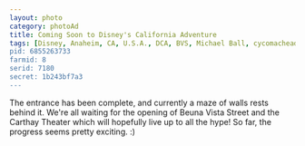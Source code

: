 ```yaml
---
layout: photo
category: photoAd
title: Coming Soon to Disney's California Adventure
tags: [Disney, Anaheim, CA, U.S.A., DCA, BVS, Michael Ball, cycomachead, Canon 7D, landscape, EF-S 10-22, California Adventure, Disney's California Adventure, Benua Vista Street, Carthay, Theater, DLR, California]
pid: 6855263733
farmid: 8
serid: 7180
secret: 1b243bf7a3
---
```


The entrance has been complete, and currently a maze of walls rests behind it. We're all waiting for the opening of Beuna Vista Street and the Carthay Theater which will hopefully live up to all the hype! So far, the progress seems pretty exciting. :)
